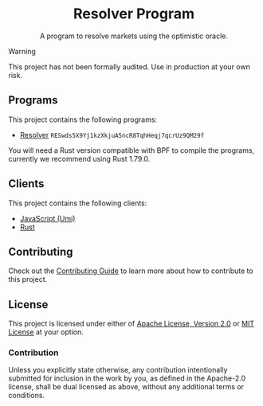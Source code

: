 <h1 align="center">
  Resolver Program
</h1>
<p align="center">
  A program to resolve markets using the optimistic oracle.
</p>

> [!WARNING]
> This project has not been formally audited. Use in production at your own risk.

## Programs

This project contains the following programs:

- [Resolver](./programs/resolver) `RESwds5X9Yj1kzXkjuA5ncR8TqhHeqj7qcrUz9QM29f`

You will need a Rust version compatible with BPF to compile the programs,
currently we recommend using Rust 1.79.0.

## Clients

This project contains the following clients:

- [JavaScript (Umi)](./clients/js)
- [Rust](./clients/rust)

## Contributing

Check out the [Contributing Guide](./CONTRIBUTING.md) to learn more about how to
contribute to this project.

## License

This project is licensed under either of [Apache License, Version 2.0](LICENSE-APACHE)
or [MIT License](LICENSE-MIT) at your option.

### Contribution

Unless you explicitly state otherwise, any contribution intentionally submitted
for inclusion in the work by you, as defined in the Apache-2.0 license, shall be
dual licensed as above, without any additional terms or conditions.
